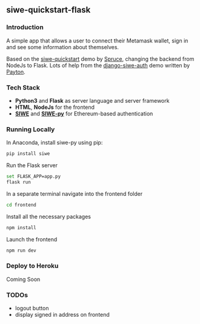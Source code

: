 siwe-quickstart-flask
-----

### Introduction

A simple app that allows a user to connect their Metamask wallet, sign in and see some information about themselves.

Based on the [siwe-quickstart](https://github.com/spruceid/siwe-quickstart) demo by [Spruce](https://spruceid.com/), changing the backend from NodeJs to Flask. Lots of help from the [django-siwe-auth](https://github.com/payton/django-siwe-auth) demo written by [Payton](https://twitter.com/PaytonGarland).

### Tech Stack

* **Python3** and **Flask** as server language and server framework
* **HTML**, **NodeJs** for the frontend
* [**SIWE**](https://github.com/spruceid/siwe) and [**SIWE-py**](https://github.com/spruceid/siwe-py) for Ethereum-based authentication

### Running Locally

In Anaconda, install siwe-py using pip:
```bash
pip install siwe
```
Run the Flask server
```bash
set FLASK_APP=app.py
flask run
```

In a separate terminal navigate into the frontend folder
```bash
cd frontend
```
Install all the necessary packages
```bash
npm install
```
Launch the frontend
```bash
npm run dev
```

### Deploy to Heroku
Coming Soon

### TODOs
- logout button
- display signed in address on frontend
